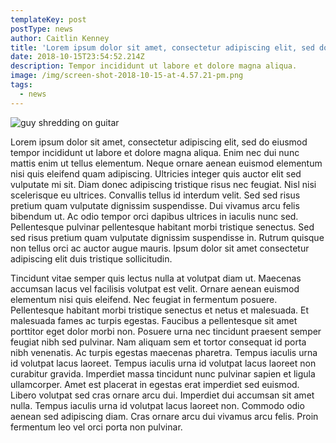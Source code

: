 ```yaml
---
templateKey: post
postType: news
author: Caitlin Kenney
title: 'Lorem ipsum dolor sit amet, consectetur adipiscing elit, sed do eiusmod '
date: 2018-10-15T23:54:52.214Z
description: Tempor incididunt ut labore et dolore magna aliqua.
image: /img/screen-shot-2018-10-15-at-4.57.21-pm.png
tags:
  - news
---
```

![guy shredding on guitar](/img/screen-shot-2018-10-15-at-4.57.21-pm.png)

Lorem ipsum dolor sit amet, consectetur adipiscing elit, sed do eiusmod tempor incididunt ut labore et dolore magna aliqua. Enim nec dui nunc mattis enim ut tellus elementum. Neque ornare aenean euismod elementum nisi quis eleifend quam adipiscing. Ultricies integer quis auctor elit sed vulputate mi sit. Diam donec adipiscing tristique risus nec feugiat. Nisl nisi scelerisque eu ultrices. Convallis tellus id interdum velit. Sed sed risus pretium quam vulputate dignissim suspendisse. Dui vivamus arcu felis bibendum ut. Ac odio tempor orci dapibus ultrices in iaculis nunc sed. Pellentesque pulvinar pellentesque habitant morbi tristique senectus. Sed sed risus pretium quam vulputate dignissim suspendisse in. Rutrum quisque non tellus orci ac auctor augue mauris. Ipsum dolor sit amet consectetur adipiscing elit duis tristique sollicitudin.



Tincidunt vitae semper quis lectus nulla at volutpat diam ut. Maecenas accumsan lacus vel facilisis volutpat est velit. Ornare aenean euismod elementum nisi quis eleifend. Nec feugiat in fermentum posuere. Pellentesque habitant morbi tristique senectus et netus et malesuada. Et malesuada fames ac turpis egestas. Faucibus a pellentesque sit amet porttitor eget dolor morbi non. Posuere urna nec tincidunt praesent semper feugiat nibh sed pulvinar. Nam aliquam sem et tortor consequat id porta nibh venenatis. Ac turpis egestas maecenas pharetra. Tempus iaculis urna id volutpat lacus laoreet. Tempus iaculis urna id volutpat lacus laoreet non curabitur gravida. Imperdiet massa tincidunt nunc pulvinar sapien et ligula ullamcorper. Amet est placerat in egestas erat imperdiet sed euismod. Libero volutpat sed cras ornare arcu dui. Imperdiet dui accumsan sit amet nulla. Tempus iaculis urna id volutpat lacus laoreet non. Commodo odio aenean sed adipiscing diam. Cras ornare arcu dui vivamus arcu felis. Proin fermentum leo vel orci porta non pulvinar.
